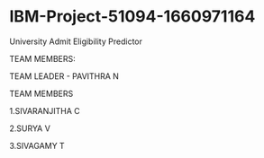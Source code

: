 # IBM-Project-51094-1660971164
University Admit Eligibility Predictor

TEAM MEMBERS:

TEAM LEADER - PAVITHRA N

TEAM MEMBERS

1.SIVARANJITHA C

2.SURYA V

3.SIVAGAMY T

